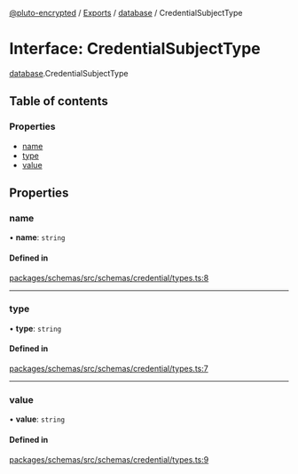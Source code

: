 [@pluto-encrypted](../README.md) / [Exports](../modules.md) / [database](../modules/database-1.md) / CredentialSubjectType

# Interface: CredentialSubjectType

[database](../modules/database-1.md).CredentialSubjectType

## Table of contents

### Properties

- [name](database-1.CredentialSubjectType.md#name)
- [type](database-1.CredentialSubjectType.md#type)
- [value](database-1.CredentialSubjectType.md#value)

## Properties

### name

• **name**: `string`

#### Defined in

[packages/schemas/src/schemas/credential/types.ts:8](https://github.com/atala-community-projects/pluto-encrypted/blob/771b3b2/packages/schemas/src/schemas/credential/types.ts#L8)

___

### type

• **type**: `string`

#### Defined in

[packages/schemas/src/schemas/credential/types.ts:7](https://github.com/atala-community-projects/pluto-encrypted/blob/771b3b2/packages/schemas/src/schemas/credential/types.ts#L7)

___

### value

• **value**: `string`

#### Defined in

[packages/schemas/src/schemas/credential/types.ts:9](https://github.com/atala-community-projects/pluto-encrypted/blob/771b3b2/packages/schemas/src/schemas/credential/types.ts#L9)
